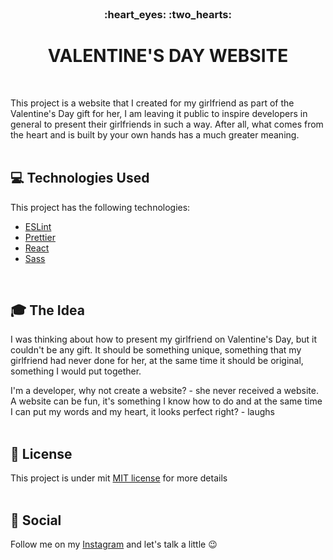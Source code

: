 <br />
<h3 align="center">:heart_eyes: :two_hearts:</h3>
<h1 align="center" decoration="none"> VALENTINE'S DAY WEBSITE </h1>
<br />

This project is a website that I created for my girlfriend as part of the Valentine's Day gift for her, I am leaving it public to inspire developers in general to present their girlfriends in such a way. After all, what comes from the heart and is built by your own hands has a much greater meaning.
<br />
<br />

## :computer: Technologies Used

This project has the following technologies:

- [ESLint](https://eslint.org/)
- [Prettier](https://prettier.io/)
- [React](https://reactjs.org/)
- [Sass](https://sass-lang.com/)
<br />

## :mortar_board: The Idea

I was thinking about how to present my girlfriend on Valentine's Day, but it couldn't be any gift. It should be something unique, something that my girlfriend had never done for her, at the same time it should be original, something I would put together.

I'm a developer, why not create a website? - she never received a website. A website can be fun, it's something I know how to do and at the same time I can put my words and my heart, it looks perfect right? - laughs
<br /> 
<br />

## :memo: License

This project is under mit [MIT license](LICENSE) for more details
<br />
<br />

## :wave: Social

Follow me on my [Instagram](https://www.instagram.com/edvaldo_junior_dev/) and let's talk a little :wink:
<br />
